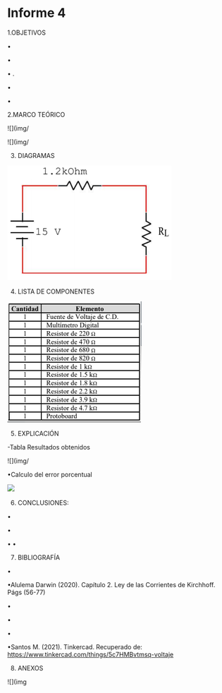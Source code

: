 # Informe 4

1.OBJETIVOS 

•	

• 

• .

•	

•	


2.MARCO TEÓRICO


![](img/

![](img/

3. DIAGRAMAS

![](img/diagrama1.png)

4. LISTA DE COMPONENTES

![](img/material%20y%20equipo.png)

5. EXPLICACIÓN 




-Tabla Resultados obtenidos  
 
 ![](img/



•Calculo del error porcentual 

![](img/)



6. CONCLUSIONES:

• 

•	

•
•




7. BIBLIOGRAFÍA

•

•Alulema Darwin (2020). Capítulo 2. Ley de las Corrientes de Kirchhoff. Págs (56-77) 

•

•

•

•Santos M. (2021). Tinkercad. Recuperado de: https://www.tinkercad.com/things/5c7HMBvtmsq-voltaje


8. ANEXOS

![](img

